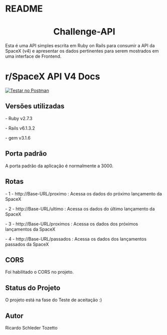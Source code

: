 # README

<h1 align="center">Challenge-API</h1>
<p>Esta é uma API simples escrita em Ruby on Rails para consumir a API da SpaceX (v4) e apresentar os dados pertinentes para serem mostrados em uma interface de Frontend.</p>

# r/SpaceX API V4 Docs

[![Testar no Postman](https://run.pstmn.io/button.svg)](https://www.getpostman.com/collections/ed977a9a6ef986767dd6)


<h2 >Versões utilizadas</h2>
<p> - Ruby v2.7.3</p>
<p> - Rails v6.1.3.2</p>
<p> - gem v3.1.6</p>

<h2 >Porta padrão</h2>
<p>A porta padrão da aplicação é normalmente a 3000.</p>


<h2 >Rotas</h2>
<p> - 1 - http://Base-URL/proximo : Acessa os dados do próximo lançamento da SpaceX</p>
<p> - 2 - http://Base-URL/ultimo : Acessa os dados do último lançamento da SpaceX</p>
<p> - 3 - http://Base-URL/proximos : Acessa os dados dos próximos lançamentos da SpaceX</p>
<p> - 4 - http://Base-URL/passados : Acessa os dados dos lançamentos passados da SpaceX</p>

<h2 >CORS</h2>
<p> Foi habilitado o CORS no projeto.</p>

<h2 >Status do Projeto</h2>
<p> O projeto está na fase do Teste de aceitação :)</p>

<h2 >Autor</h2>
<p>Ricardo Schleder Tozetto</p>



